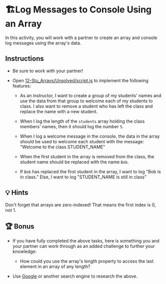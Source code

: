 # 🏗️Log Messages to Console Using an Array

In this activity, you will work with a partner to create an array and console log messages using the array's data. 

## Instructions

* Be sure to work with your partner!

* Open [12-Stu_Arrays/Unsolved/script.js]() to implement the following features:

  * As an instructor, I want to create a group of my students' names and use the data from that group to welcome each of my students to class. I also want to remove a student who has left the class and replace the name with a new student.

  * When I log the length of the `students` array holding the class members' names, then it should log the number `5`.

  * When I log a welcome message in the console, the data in the array should be used to welcome each student with the message: "Welcome to the class STUDENT_NAME"

  * When the first student in the array is removed from the class, the student name should be replaced with the name `Bob`.

  * If `Bob` has replaced the first student in the array, I want to log "Bob is in class." Else, I want to log "STUDENT_NAME is still in class"

## 💡 Hints

Don't forget that arrays are zero-indexed! That means the first index is 0, not 1. 

## 🏆 Bonus

* If you have fully completed the above tasks, here is something you and your partner can work through as an added challenge to further your knowledge:

  * How could you use the array's length property to access the last element in an array of any length?

* Use [Google](https://www.google.com) or another search engine to research the above.
